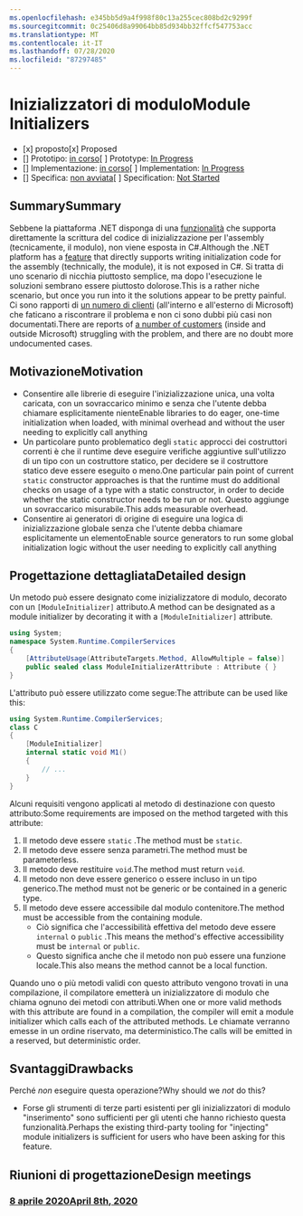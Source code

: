 ```yaml
---
ms.openlocfilehash: e345bb5d9a4f998f80c13a255cec808bd2c9299f
ms.sourcegitcommit: 0c25406d8a99064bb85d934bb32ffcf547753acc
ms.translationtype: MT
ms.contentlocale: it-IT
ms.lasthandoff: 07/28/2020
ms.locfileid: "87297485"
---
```

# <a name="module-initializers"></a><span data-ttu-id="46fd6-101">Inizializzatori di modulo</span><span class="sxs-lookup"><span data-stu-id="46fd6-101">Module Initializers</span></span>

* <span data-ttu-id="46fd6-102">[x] proposto</span><span class="sxs-lookup"><span data-stu-id="46fd6-102">[x] Proposed</span></span>
* <span data-ttu-id="46fd6-103">[] Prototipo: [in corso](https://github.com/jnm2/roslyn/tree/module_initializer)</span><span class="sxs-lookup"><span data-stu-id="46fd6-103">[ ] Prototype: [In Progress](https://github.com/jnm2/roslyn/tree/module_initializer)</span></span>
* <span data-ttu-id="46fd6-104">[] Implementazione: [in corso](https://github.com/dotnet/roslyn/tree/features/module-initializers)</span><span class="sxs-lookup"><span data-stu-id="46fd6-104">[ ] Implementation: [In Progress](https://github.com/dotnet/roslyn/tree/features/module-initializers)</span></span>
* <span data-ttu-id="46fd6-105">[] Specifica: [non avviata]()</span><span class="sxs-lookup"><span data-stu-id="46fd6-105">[ ] Specification: [Not Started]()</span></span>

## <a name="summary"></a><span data-ttu-id="46fd6-106">Summary</span><span class="sxs-lookup"><span data-stu-id="46fd6-106">Summary</span></span>
[summary]: #summary

<span data-ttu-id="46fd6-107">Sebbene la piattaforma .NET disponga di una [funzionalità](https://github.com/dotnet/runtime/blob/master/docs/design/specs/Ecma-335-Augments.md#module-initializer) che supporta direttamente la scrittura del codice di inizializzazione per l'assembly (tecnicamente, il modulo), non viene esposta in C#.</span><span class="sxs-lookup"><span data-stu-id="46fd6-107">Although the .NET platform has a [feature](https://github.com/dotnet/runtime/blob/master/docs/design/specs/Ecma-335-Augments.md#module-initializer) that directly supports writing initialization code for the assembly (technically, the module), it is not exposed in C#.</span></span>  <span data-ttu-id="46fd6-108">Si tratta di uno scenario di nicchia piuttosto semplice, ma dopo l'esecuzione le soluzioni sembrano essere piuttosto dolorose.</span><span class="sxs-lookup"><span data-stu-id="46fd6-108">This is a rather niche scenario, but once you run into it the solutions appear to be pretty painful.</span></span>  <span data-ttu-id="46fd6-109">Ci sono rapporti di [un numero di clienti](https://www.google.com/search?q=.net+module+constructor+c%23&oq=.net+module+constructor) (all'interno e all'esterno di Microsoft) che faticano a riscontrare il problema e non ci sono dubbi più casi non documentati.</span><span class="sxs-lookup"><span data-stu-id="46fd6-109">There are reports of [a number of customers](https://www.google.com/search?q=.net+module+constructor+c%23&oq=.net+module+constructor) (inside and outside Microsoft) struggling with the problem, and there are no doubt more undocumented cases.</span></span>

## <a name="motivation"></a><span data-ttu-id="46fd6-110">Motivazione</span><span class="sxs-lookup"><span data-stu-id="46fd6-110">Motivation</span></span>
[motivation]: #motivation

- <span data-ttu-id="46fd6-111">Consentire alle librerie di eseguire l'inizializzazione unica, una volta caricata, con un sovraccarico minimo e senza che l'utente debba chiamare esplicitamente niente</span><span class="sxs-lookup"><span data-stu-id="46fd6-111">Enable libraries to do eager, one-time initialization when loaded, with minimal overhead and without the user needing to explicitly call anything</span></span>
- <span data-ttu-id="46fd6-112">Un particolare punto problematico degli `static` approcci dei costruttori correnti è che il runtime deve eseguire verifiche aggiuntive sull'utilizzo di un tipo con un costruttore statico, per decidere se il costruttore statico deve essere eseguito o meno.</span><span class="sxs-lookup"><span data-stu-id="46fd6-112">One particular pain point of current `static` constructor approaches is that the runtime must do additional checks on usage of a type with a static constructor, in order to decide whether the static constructor needs to be run or not.</span></span> <span data-ttu-id="46fd6-113">Questo aggiunge un sovraccarico misurabile.</span><span class="sxs-lookup"><span data-stu-id="46fd6-113">This adds measurable overhead.</span></span>
- <span data-ttu-id="46fd6-114">Consentire ai generatori di origine di eseguire una logica di inizializzazione globale senza che l'utente debba chiamare esplicitamente un elemento</span><span class="sxs-lookup"><span data-stu-id="46fd6-114">Enable source generators to run some global initialization logic without the user needing to explicitly call anything</span></span>

## <a name="detailed-design"></a><span data-ttu-id="46fd6-115">Progettazione dettagliata</span><span class="sxs-lookup"><span data-stu-id="46fd6-115">Detailed design</span></span>
[design]: #detailed-design

<span data-ttu-id="46fd6-116">Un metodo può essere designato come inizializzatore di modulo, decorato con un `[ModuleInitializer]` attributo.</span><span class="sxs-lookup"><span data-stu-id="46fd6-116">A method can be designated as a module initializer by decorating it with a `[ModuleInitializer]` attribute.</span></span>

```cs
using System;
namespace System.Runtime.CompilerServices
{
    [AttributeUsage(AttributeTargets.Method, AllowMultiple = false)]
    public sealed class ModuleInitializerAttribute : Attribute { }
}
```

<span data-ttu-id="46fd6-117">L'attributo può essere utilizzato come segue:</span><span class="sxs-lookup"><span data-stu-id="46fd6-117">The attribute can be used like this:</span></span>

```cs
using System.Runtime.CompilerServices;
class C
{
    [ModuleInitializer]
    internal static void M1()
    {
        // ...
    }
}
```

<span data-ttu-id="46fd6-118">Alcuni requisiti vengono applicati al metodo di destinazione con questo attributo:</span><span class="sxs-lookup"><span data-stu-id="46fd6-118">Some requirements are imposed on the method targeted with this attribute:</span></span>
1. <span data-ttu-id="46fd6-119">Il metodo deve essere `static` .</span><span class="sxs-lookup"><span data-stu-id="46fd6-119">The method must be `static`.</span></span>
1. <span data-ttu-id="46fd6-120">Il metodo deve essere senza parametri.</span><span class="sxs-lookup"><span data-stu-id="46fd6-120">The method must be parameterless.</span></span>
1. <span data-ttu-id="46fd6-121">Il metodo deve restituire `void`.</span><span class="sxs-lookup"><span data-stu-id="46fd6-121">The method must return `void`.</span></span>
1. <span data-ttu-id="46fd6-122">Il metodo non deve essere generico o essere incluso in un tipo generico.</span><span class="sxs-lookup"><span data-stu-id="46fd6-122">The method must not be generic or be contained in a generic type.</span></span>
1. <span data-ttu-id="46fd6-123">Il metodo deve essere accessibile dal modulo contenitore.</span><span class="sxs-lookup"><span data-stu-id="46fd6-123">The method must be accessible from the containing module.</span></span>
    - <span data-ttu-id="46fd6-124">Ciò significa che l'accessibilità effettiva del metodo deve essere `internal` o `public` .</span><span class="sxs-lookup"><span data-stu-id="46fd6-124">This means the method's effective accessibility must be `internal` or `public`.</span></span>
    - <span data-ttu-id="46fd6-125">Questo significa anche che il metodo non può essere una funzione locale.</span><span class="sxs-lookup"><span data-stu-id="46fd6-125">This also means the method cannot be a local function.</span></span>
    
<span data-ttu-id="46fd6-126">Quando uno o più metodi validi con questo attributo vengono trovati in una compilazione, il compilatore emetterà un inizializzatore di modulo che chiama ognuno dei metodi con attributi.</span><span class="sxs-lookup"><span data-stu-id="46fd6-126">When one or more valid methods with this attribute are found in a compilation, the compiler will emit a module initializer which calls each of the attributed methods.</span></span> <span data-ttu-id="46fd6-127">Le chiamate verranno emesse in un ordine riservato, ma deterministico.</span><span class="sxs-lookup"><span data-stu-id="46fd6-127">The calls will be emitted in a reserved, but deterministic order.</span></span>

## <a name="drawbacks"></a><span data-ttu-id="46fd6-128">Svantaggi</span><span class="sxs-lookup"><span data-stu-id="46fd6-128">Drawbacks</span></span>
[drawbacks]: #drawbacks

<span data-ttu-id="46fd6-129">Perché *non* eseguire questa operazione?</span><span class="sxs-lookup"><span data-stu-id="46fd6-129">Why should we *not* do this?</span></span>

- <span data-ttu-id="46fd6-130">Forse gli strumenti di terze parti esistenti per gli inizializzatori di modulo "inserimento" sono sufficienti per gli utenti che hanno richiesto questa funzionalità.</span><span class="sxs-lookup"><span data-stu-id="46fd6-130">Perhaps the existing third-party tooling for "injecting" module initializers is sufficient for users who have been asking for this feature.</span></span>

## <a name="design-meetings"></a><span data-ttu-id="46fd6-131">Riunioni di progettazione</span><span class="sxs-lookup"><span data-stu-id="46fd6-131">Design meetings</span></span>

### <a name="april-8th-2020"></a>[<span data-ttu-id="46fd6-132">8 aprile 2020</span><span class="sxs-lookup"><span data-stu-id="46fd6-132">April 8th, 2020</span></span>](/meetings/2020/LDM-2020-04-08.md#module-initializers)
